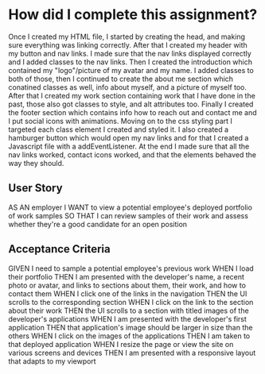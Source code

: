 # How did I complete this assignment?
Once I created my HTML file, I started by creating the head, and making sure everything was linking correctly. After that I created my header with my button and nav links. I made sure that the nav links displayed correctly and I added classes to the nav links. Then I created the introduction which contained my "logo"/picture of my avatar and my name. I added classes to both of those, then I continued to create the about me section which conatined classes as well, info about myself, and a picture of myself too. After that I created my work section containing work that I have done in the past, those also got classes to style, and alt attributes too. Finally I created the footer section which contains info how to reach out and contact me and I put social icons with animations. Moving on to the css styling part I targeted each class element I created and styled it. I also created a hamburger button which would open my nav links and for that I created a Javascript file with a addEventListener. At the end I made sure that all the nav links worked, contact icons worked, and that the elements behaved the way they should. 

## User Story
AS AN employer
I WANT to view a potential employee's deployed portfolio of work samples
SO THAT I can review samples of their work and assess whether they're a good candidate for an open position

## Acceptance Criteria
GIVEN I need to sample a potential employee's previous work
WHEN I load their portfolio
THEN I am presented with the developer's name, a recent photo or avatar, and links to sections about them, their work, and how to contact them
WHEN I click one of the links in the navigation
THEN the UI scrolls to the corresponding section
WHEN I click on the link to the section about their work
THEN the UI scrolls to a section with titled images of the developer's applications
WHEN I am presented with the developer's first application
THEN that application's image should be larger in size than the others
WHEN I click on the images of the applications
THEN I am taken to that deployed application
WHEN I resize the page or view the site on various screens and devices
THEN I am presented with a responsive layout that adapts to my viewport

